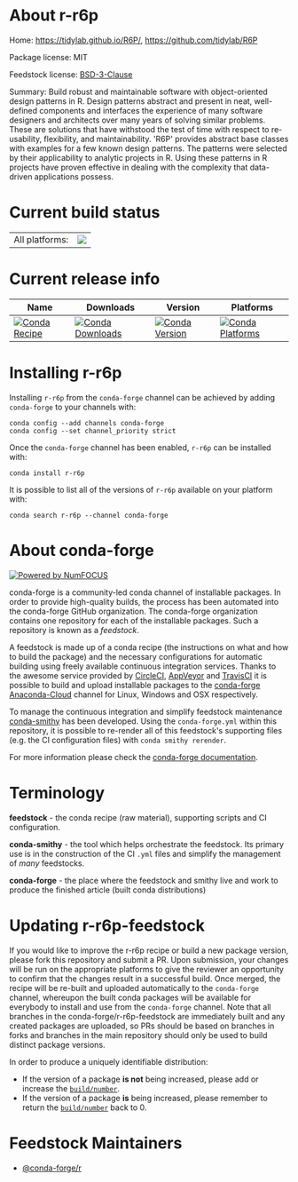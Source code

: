 About r-r6p
===========

Home: https://tidylab.github.io/R6P/, https://github.com/tidylab/R6P

Package license: MIT

Feedstock license: [BSD-3-Clause](https://github.com/conda-forge/r-r6p-feedstock/blob/master/LICENSE.txt)

Summary: Build robust and maintainable software with object-oriented design patterns in R. Design patterns abstract and present in neat, well-defined components and interfaces the experience of many software designers and architects over many years of solving similar problems. These are solutions that have withstood the test of time with respect to re-usability, flexibility, and maintainability. 'R6P' provides abstract base classes with examples for a few known design patterns. The patterns were selected by their applicability to analytic projects in R. Using these patterns in R projects have proven effective in dealing with the complexity that data-driven applications possess.

Current build status
====================


<table><tr><td>All platforms:</td>
    <td>
      <a href="https://dev.azure.com/conda-forge/feedstock-builds/_build/latest?definitionId=14037&branchName=master">
        <img src="https://dev.azure.com/conda-forge/feedstock-builds/_apis/build/status/r-r6p-feedstock?branchName=master">
      </a>
    </td>
  </tr>
</table>

Current release info
====================

| Name | Downloads | Version | Platforms |
| --- | --- | --- | --- |
| [![Conda Recipe](https://img.shields.io/badge/recipe-r--r6p-green.svg)](https://anaconda.org/conda-forge/r-r6p) | [![Conda Downloads](https://img.shields.io/conda/dn/conda-forge/r-r6p.svg)](https://anaconda.org/conda-forge/r-r6p) | [![Conda Version](https://img.shields.io/conda/vn/conda-forge/r-r6p.svg)](https://anaconda.org/conda-forge/r-r6p) | [![Conda Platforms](https://img.shields.io/conda/pn/conda-forge/r-r6p.svg)](https://anaconda.org/conda-forge/r-r6p) |

Installing r-r6p
================

Installing `r-r6p` from the `conda-forge` channel can be achieved by adding `conda-forge` to your channels with:

```
conda config --add channels conda-forge
conda config --set channel_priority strict
```

Once the `conda-forge` channel has been enabled, `r-r6p` can be installed with:

```
conda install r-r6p
```

It is possible to list all of the versions of `r-r6p` available on your platform with:

```
conda search r-r6p --channel conda-forge
```


About conda-forge
=================

[![Powered by NumFOCUS](https://img.shields.io/badge/powered%20by-NumFOCUS-orange.svg?style=flat&colorA=E1523D&colorB=007D8A)](http://numfocus.org)

conda-forge is a community-led conda channel of installable packages.
In order to provide high-quality builds, the process has been automated into the
conda-forge GitHub organization. The conda-forge organization contains one repository
for each of the installable packages. Such a repository is known as a *feedstock*.

A feedstock is made up of a conda recipe (the instructions on what and how to build
the package) and the necessary configurations for automatic building using freely
available continuous integration services. Thanks to the awesome service provided by
[CircleCI](https://circleci.com/), [AppVeyor](https://www.appveyor.com/)
and [TravisCI](https://travis-ci.com/) it is possible to build and upload installable
packages to the [conda-forge](https://anaconda.org/conda-forge)
[Anaconda-Cloud](https://anaconda.org/) channel for Linux, Windows and OSX respectively.

To manage the continuous integration and simplify feedstock maintenance
[conda-smithy](https://github.com/conda-forge/conda-smithy) has been developed.
Using the ``conda-forge.yml`` within this repository, it is possible to re-render all of
this feedstock's supporting files (e.g. the CI configuration files) with ``conda smithy rerender``.

For more information please check the [conda-forge documentation](https://conda-forge.org/docs/).

Terminology
===========

**feedstock** - the conda recipe (raw material), supporting scripts and CI configuration.

**conda-smithy** - the tool which helps orchestrate the feedstock.
                   Its primary use is in the construction of the CI ``.yml`` files
                   and simplify the management of *many* feedstocks.

**conda-forge** - the place where the feedstock and smithy live and work to
                  produce the finished article (built conda distributions)


Updating r-r6p-feedstock
========================

If you would like to improve the r-r6p recipe or build a new
package version, please fork this repository and submit a PR. Upon submission,
your changes will be run on the appropriate platforms to give the reviewer an
opportunity to confirm that the changes result in a successful build. Once
merged, the recipe will be re-built and uploaded automatically to the
`conda-forge` channel, whereupon the built conda packages will be available for
everybody to install and use from the `conda-forge` channel.
Note that all branches in the conda-forge/r-r6p-feedstock are
immediately built and any created packages are uploaded, so PRs should be based
on branches in forks and branches in the main repository should only be used to
build distinct package versions.

In order to produce a uniquely identifiable distribution:
 * If the version of a package **is not** being increased, please add or increase
   the [``build/number``](https://docs.conda.io/projects/conda-build/en/latest/resources/define-metadata.html#build-number-and-string).
 * If the version of a package **is** being increased, please remember to return
   the [``build/number``](https://docs.conda.io/projects/conda-build/en/latest/resources/define-metadata.html#build-number-and-string)
   back to 0.

Feedstock Maintainers
=====================

* [@conda-forge/r](https://github.com/conda-forge/r/)

